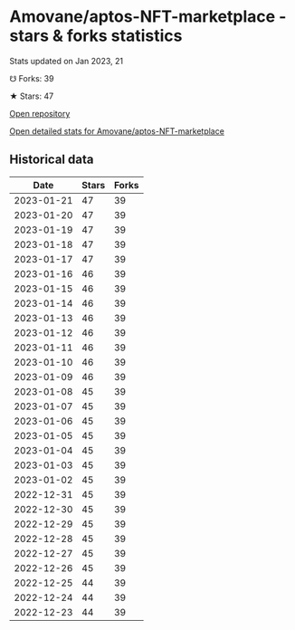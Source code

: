 # Amovane/aptos-NFT-marketplace - stars & forks statistics

Stats updated on Jan 2023, 21

☋ Forks: 39

★ Stars: 47

[Open repository](https://github.com/Amovane/aptos-NFT-marketplace)

[Open detailed stats for Amovane/aptos-NFT-marketplace](https://reviewgithub.com/rep/Amovane/aptos-NFT-marketplace)

## Historical data
| Date | Stars | Forks |
|------|-------|-------|
| 2023-01-21 | 47 | 39 | 
| 2023-01-20 | 47 | 39 | 
| 2023-01-19 | 47 | 39 | 
| 2023-01-18 | 47 | 39 | 
| 2023-01-17 | 47 | 39 | 
| 2023-01-16 | 46 | 39 | 
| 2023-01-15 | 46 | 39 | 
| 2023-01-14 | 46 | 39 | 
| 2023-01-13 | 46 | 39 | 
| 2023-01-12 | 46 | 39 | 
| 2023-01-11 | 46 | 39 | 
| 2023-01-10 | 46 | 39 | 
| 2023-01-09 | 46 | 39 | 
| 2023-01-08 | 45 | 39 | 
| 2023-01-07 | 45 | 39 | 
| 2023-01-06 | 45 | 39 | 
| 2023-01-05 | 45 | 39 | 
| 2023-01-04 | 45 | 39 | 
| 2023-01-03 | 45 | 39 | 
| 2023-01-02 | 45 | 39 | 
| 2022-12-31 | 45 | 39 | 
| 2022-12-30 | 45 | 39 | 
| 2022-12-29 | 45 | 39 | 
| 2022-12-28 | 45 | 39 | 
| 2022-12-27 | 45 | 39 | 
| 2022-12-26 | 45 | 39 | 
| 2022-12-25 | 44 | 39 | 
| 2022-12-24 | 44 | 39 | 
| 2022-12-23 | 44 | 39 | 

